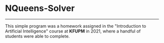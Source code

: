 # NQueens-Solver
___
This simple program was a homework assigned in the "Introduction to Artificial Intelligence" course at **KFUPM** in 2021, where a handful of students were able to complete.
